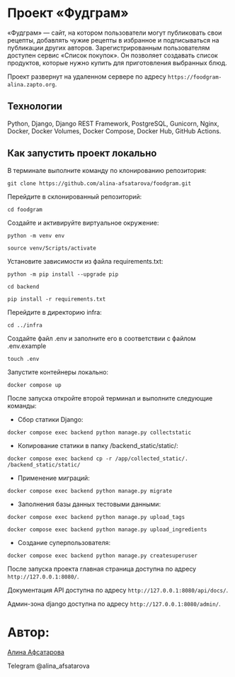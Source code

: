 # Проект «Фудграм»
«Фудграм» — сайт, на котором пользователи могут публиковать свои рецепты, добавлять чужие рецепты в избранное и подписываться на публикации других авторов. Зарегистрированным пользователям доступен сервис «Список покупок». Он позволяет создавать список продуктов, которые нужно купить для приготовления выбранных блюд.

Проект развернут на удаленном сервере по адресу `https://foodgram-alina.zapto.org`.

## Технологии
Python, Django, Django REST Framework, PostgreSQL, Gunicorn, Nginx, Docker, Docker Volumes, Docker Compose, Docker Hub, GitHub Actions.

## Как запустить проект локально
В терминале выполните команду по клонированию репозитория:
```
git clone https://github.com/alina-afsatarova/foodgram.git
```
Перейдите в склонированный репозиторий:
```
cd foodgram
```
Cоздайте и активируйте виртуальное окружение:
```
python -m venv env
```
```
source venv/Scripts/activate
```
Установите зависимости из файла requirements.txt:
```
python -m pip install --upgrade pip
```
```
cd backend
```
```
pip install -r requirements.txt
```
Перейдите в директорию infra:
```
cd ../infra
```
Создайте файл .env и заполните его в соответствии с файлом .env.example
```
touch .env
```
Запустите контейнеры локально:
```
docker compose up
```
После запуска откройте второй терминал и выполните следующие команды:

 - Сбор статики Django:
```
docker compose exec backend python manage.py collectstatic
```
 - Копирование статики в папку /backend_static/static/:
```
docker compose exec backend cp -r /app/collected_static/. /backend_static/static/
```
 - Применение миграций:
```
docker compose exec backend python manage.py migrate
```
 - Заполнения базы данных тестовыми данными:
```
docker compose exec backend python manage.py upload_tags
```
```
docker compose exec backend python manage.py upload_ingredients
```
 - Создание суперпользователя:
```
docker compose exec backend python manage.py createsuperuser
```

После запуска проекта главная страница доступна по адресу `http://127.0.0.1:8080/`.

Документация API доступна по адресу `http://127.0.0.1:8080/api/docs/`.

Админ-зона django доступна по адресу `http://127.0.0.1:8080/admin/`.


# Автор:
[Алина Афсатарова](https://github.com/alina-afsatarova/)

Telegram @alina_afsatarova
